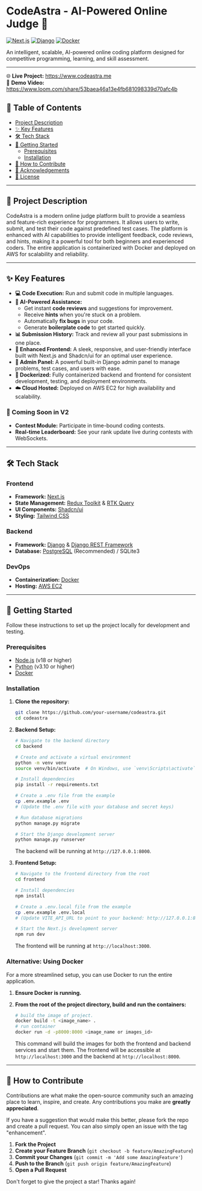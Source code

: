 # CodeAstra - AI-Powered Online Judge 🚀

[![Next.js](https://img.shields.io/badge/Next.js-14.x-black?logo=next.js)](https://nextjs.org/)
[![Django](https://img.shields.io/badge/Django-5.x-darkgreen?logo=django)](https://www.djangoproject.com/)
[![Docker](https://img.shields.io/badge/Docker-blue?logo=docker)](https://www.docker.com/)

An intelligent, scalable, AI-powered online coding platform designed for competitive programming, learning, and skill assessment.

---

🌐 **Live Project:** <https://www.codeastra.me>
<br>
🎥 **Demo Video:** <https://www.loom.com/share/53baea46a13e4fb681098339d70afc4b>

## 📖 Table of Contents
- [Project Description](#-project-description)
- [✨ Key Features](#-key-features)
- [🛠️ Tech Stack](#-tech-stack)
- [🚀 Getting Started](#-getting-started)
  - [Prerequisites](#prerequisites)
  - [Installation](#installation)
- [🤝 How to Contribute](#-how-to-contribute)
- [🙏 Acknowledgements](#-acknowledgements)
- [📄 License](#-license)

---

## 📝 Project Description

CodeAstra is a modern online judge platform built to provide a seamless and feature-rich experience for programmers. It allows users to write, submit, and test their code against predefined test cases. The platform is enhanced with AI capabilities to provide intelligent feedback, code reviews, and hints, making it a powerful tool for both beginners and experienced coders. The entire application is containerized with Docker and deployed on AWS for scalability and reliability.

---

## ✨ Key Features

*   **💻 Code Execution:** Run and submit code in multiple languages.
*   **🤖 AI-Powered Assistance:**
    *   Get instant **code reviews** and suggestions for improvement.
    *   Receive **hints** when you're stuck on a problem.
    *   Automatically **fix bugs** in your code.
    *   Generate **boilerplate code** to get started quickly.
*   **📊 Submission History:** Track and review all your past submissions in one place.
*   **🎨 Enhanced Frontend:** A sleek, responsive, and user-friendly interface built with Next.js and Shadcn/ui for an optimal user experience.
*   **🔐 Admin Panel:** A powerful built-in Django admin panel to manage problems, test cases, and users with ease.
*   **🐳 Dockerized:** Fully containerized backend and frontend for consistent development, testing, and deployment environments.
*   **☁️ Cloud Hosted:** Deployed on AWS EC2 for high availability and scalability.

### 🌟 Coming Soon in V2
*   **Contest Module:** Participate in time-bound coding contests.
*   **Real-time Leaderboard:** See your rank update live during contests with WebSockets.

---

## 🛠️ Tech Stack

### Frontend
*   **Framework:** [Next.js](https://nextjs.org/)
*   **State Management:** [Redux Toolkit](https://redux-toolkit.js.org/) & [RTK Query](https://redux-toolkit.js.org/rtk-query/overview)
*   **UI Components:** [Shadcn/ui](https://ui.shadcn.com/)
*   **Styling:** [Tailwind CSS](https://tailwindcss.com/)

### Backend
*   **Framework:** [Django](https://www.djangoproject.com/) & [Django REST Framework](https://www.django-rest-framework.org/)
*   **Database:** [PostgreSQL](https://www.postgresql.org/) (Recommended) / SQLite3

### DevOps
*   **Containerization:** [Docker](https://www.docker.com/)
*   **Hosting:** [AWS EC2](https://aws.amazon.com/ec2/)

---

## 🚀 Getting Started

Follow these instructions to set up the project locally for development and testing.

### Prerequisites

*   [Node.js](https://nodejs.org/en/) (v18 or higher)
*   [Python](https://www.python.org/downloads/) (v3.10 or higher)
*   [Docker](https://www.docker.com/products/docker-desktop/)

### Installation

1.  **Clone the repository:**
    ```bash
    git clone https://github.com/your-username/codeastra.git
    cd codeastra
    ```

2.  **Backend Setup:**
    ```bash
    # Navigate to the backend directory
    cd backend

    # Create and activate a virtual environment
    python -m venv venv
    source venv/bin/activate  # On Windows, use `venv\Scripts\activate`

    # Install dependencies
    pip install -r requirements.txt

    # Create a .env file from the example
    cp .env.example .env
    # (Update the .env file with your database and secret keys)

    # Run database migrations
    python manage.py migrate

    # Start the Django development server
    python manage.py runserver
    ```
    The backend will be running at `http://127.0.0.1:8000`.

3.  **Frontend Setup:**
    ```bash
    # Navigate to the frontend directory from the root
    cd frontend

    # Install dependencies
    npm install

    # Create a .env.local file from the example
    cp .env.example .env.local
    # (Update VITE_API_URL to point to your backend: http://127.0.0.1:8000)

    # Start the Next.js development server
    npm run dev
    ```
    The frontend will be running at `http://localhost:3000`.

### Alternative: Using Docker

For a more streamlined setup, you can use Docker to run the entire application.

1.  **Ensure Docker is running.**

2.  **From the root of the project directory, build and run the containers:**
    ```bash
    # build the image of project.
    docker build -t <image_name> .
    # run container
    docker run -d -p8000:8000 <image_name or images_id>
    ```
    This command will build the images for both the frontend and backend services and start them. The frontend will be accessible at `http://localhost:3000` and the backend at `http://localhost:8000`.

---

## 🤝 How to Contribute

Contributions are what make the open-source community such an amazing place to learn, inspire, and create. Any contributions you make are **greatly appreciated**.

If you have a suggestion that would make this better, please fork the repo and create a pull request. You can also simply open an issue with the tag "enhancement".

1.  **Fork the Project**
2.  **Create your Feature Branch** (`git checkout -b feature/AmazingFeature`)
3.  **Commit your Changes** (`git commit -m 'Add some AmazingFeature'`)
4.  **Push to the Branch** (`git push origin feature/AmazingFeature`)
5.  **Open a Pull Request**

Don't forget to give the project a star! Thanks again!


